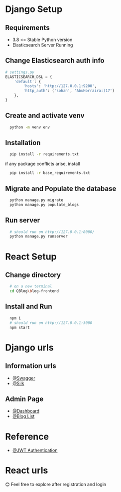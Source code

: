 # Django Setup

## Requirements
- 3.8 <= Stable Python version 
- Elasticsearch Server Running

## Change Elasticsearch auth info
```python
# settings.py
ELASTICSEARCH_DSL = {
    'default': {
        'hosts': 'http://127.0.0.1:9200', 
        'http_auth': ('sohan', 'AbuHorraira:)17')
    },
}
```

## Create and activate venv
```bash
  python -m venv env
```

## Installation
```bash
  pip install -r requirements.txt
```
if any package conflicts arise, install
```bash
  pip install -r base_requirements.txt
```
## Migrate and Populate the database
```bash
  python manage.py migrate
  python manage.py populate_blogs
```
## Run server
```bash
  # should run on http://127.0.0.1:8000/
  python manage.py runserver
```

# React Setup

## Change directory
```bash
  # on a new terminal
  cd QBlog\blog-frontend
```

## Install and Run
```bash
  npm i
  # should run on http://127.0.0.1:3000
  npm start
```

# Django urls
## Information urls
- [@Swagger](http://127.0.0.1:8000/swagger)
- [@Silk](http://127.0.0.1:8000/silk)
## Admin Page
- [@Dashboard](http://127.0.0.1:8000/)
- [@Blog List](http://127.0.0.1:8000/blogList)

# Reference
- [@JWT Authentication](https://medium.com/@calebjephuneh/implementing-simple-jwt-authentication-in-django-rest-framework-029d8f6468b5)


# React urls
😊 Feel free to explore after registration and login
